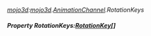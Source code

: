 _[mojo3d](../../modules/mojo3d/mojo3d-module.md):[mojo3d](../../modules/mojo3d/mojo3d-module.md).[AnimationChannel](../../modules/mojo3d/mojo3d-animationchannel.md).RotationKeys_
##### Property RotationKeys:[RotationKey](../../modules/mojo3d/mojo3d-rotationkey.md)[]
